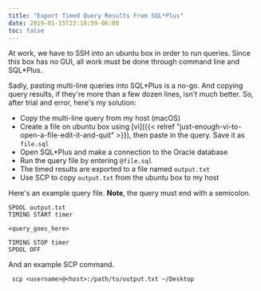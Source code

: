 ```yaml
---
title: "Export Timed Query Results From SQL*Plus"
date: 2019-01-15T22:10:59-06:00
toc: false
---
```


At work, we have to SSH into an ubuntu box in order to run queries. Since this box has no GUI, all work must be done through command line and SQL*Plus. 

Sadly, pasting multi-line queries into SQL*Plus is a no-go. And copying query results, if they're more than a few dozen lines, isn't much better. So, after trial and error, here's my solution:

<!--more-->

- Copy the multi-line query from my host (macOS)
- Create a file on ubuntu box using [vi]({{< relref "just-enough-vi-to-open-a-file-edit-it-and-quit" >}}), then paste in the query. Save it as `file.sql`
- Open SQL*Plus and make a connection to the Oracle database
- Run the query file by entering `@file.sql`
- The timed results are exported to a file named `output.txt`
- Use SCP to copy `output.txt` from the ubuntu box to my host 

Here's an example query file. **Note**, the query must end with a semicolon. 

```
SPOOL output.txt
TIMING START timer

<query_goes_here>

TIMING STOP timer
SPOOL OFF
```

And an example SCP command. 

```
 scp <username>@<host>:/path/to/output.txt ~/Desktop
```
